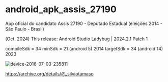 # android_apk_assis_27190

App oficial do candidato Assis 27190 - Deputado Estadual (eleições 2014 - São Paulo - Brasil)

(Oct. 2024) This release: Android Studio Ladybug | 2024.2.1 Patch 1

compileSdk = 34
minSdk = 21 (android 5) 2014
targetSdk = 34 (android 14) 2023

![device-2016-07-03-235811](https://github.com/user-attachments/assets/57849a08-efdb-40f3-9e1b-34ff84fd1261)

https://archive.org/details/@_silviotamaso
